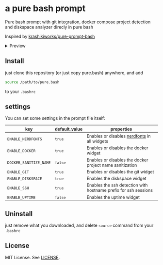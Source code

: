 # a pure bash prompt

Pure bash prompt with git integration, docker compose project detection and
diskspace analyzer direcly in pure bash

Inspired by [krashikiworks/pure-prompt-bash](https://github.com/krashikiworks/pure-prompt-bash)

<details>
<summary>Preview</summary>

### **disk-analyzer**:

> has color values for 'above 33%', 'above 66%', 'above 87%', and 'less'
>
> `ENABLE_DISKSPACE=true`

![disk-analyzer "ENABLE_NERDFONTS=false")](assets/disk-analyzer.png)
> `ENABLE_NERDFONTS=false`

---

![disk-analyzer-nerdfont "ENABLE_NERDFONTS=true"](assets/disk-analyzer-nerdfont.png)
> `ENABLE_NERDFONTS=true`

---

### **git-status**:

> `ENABLE_GIT=true`

![git-status](assets/git-status.pure-prompt.gif)

---

### **docker-status**:

> `ENABLE_DOCKER=true`

![docker-showcase](assets/docker-status.pure-prompt.gif)

</details>

## Install

just clone this repository (or just copy pure.bash) anywhere, and add

```bash
source /path/to/pure.bash
```

to your `.bashrc`

## settings

You can set some settings in the prompt file itself:

| key | default_value | properties |
| - | - | - |
| `ENABLE_NERDFONTS` | `true` | Enables or disables [nerdfonts](https://www.nerdfonts.com/font-downloads) in all widgets |
| `ENABLE_DOCKER` | `true` | Enables or disables the docker widget |
| `DOCKER_SANITIZE_NAME` | `false` | Enables or disables the docker project name sanitization |
| `ENABLE_GIT` | `true` | Enables or disables the git widget |
| `ENABLE_DISKSPACE` | `true` | Enables the diskspace widget |
| `ENABLE_SSH`  | `true` | Enables the ssh detection with hostname prefix for ssh sessions |
| `ENABLE_UPTIME` | `false` | Enables the uptime widget |

## Uninstall

just remove what you downloaded, and delete `source` command from your `.bashrc`

## License

MIT License. See [LICENSE](./LICENSE).
